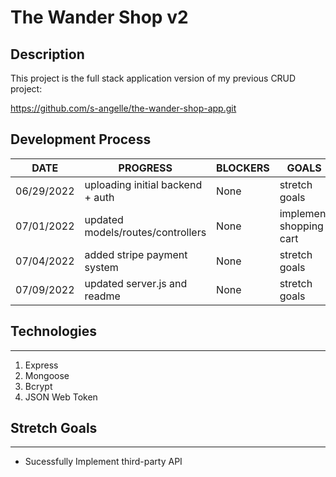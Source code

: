 # The Wander Shop v2

## Description

This project is the full stack application version of my previous CRUD project:

https://github.com/s-angelle/the-wander-shop-app.git

## Development Process

| DATE       | PROGRESS                          | BLOCKERS | GOALS                   |
| ---------- | --------------------------------- | -------- | ----------------------- |
| 06/29/2022 | uploading initial backend + auth  | None     | stretch goals           |
| 07/01/2022 | updated models/routes/controllers | None     | implement shopping cart |
| 07/04/2022 | added stripe payment system       | None     | stretch goals           |
| 07/09/2022 | updated server.js and readme      | None     | stretch goals           |

## Technologies

---

1. Express
2. Mongoose
3. Bcrypt
4. JSON Web Token

## Stretch Goals

---

- Sucessfully Implement third-party API
